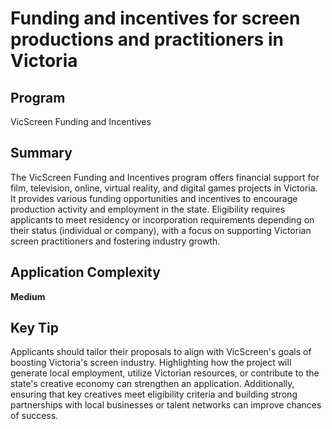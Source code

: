 # Funding and incentives for screen productions and practitioners in Victoria
  
## Program
VicScreen Funding and Incentives

## Summary
The VicScreen Funding and Incentives program offers financial support for film, television, online, virtual reality, and digital games projects in Victoria. It provides various funding opportunities and incentives to encourage production activity and employment in the state. Eligibility requires applicants to meet residency or incorporation requirements depending on their status (individual or company), with a focus on supporting Victorian screen practitioners and fostering industry growth.

## Application Complexity
**Medium**

## Key Tip
Applicants should tailor their proposals to align with VicScreen's goals of boosting Victoria's screen industry. Highlighting how the project will generate local employment, utilize Victorian resources, or contribute to the state's creative economy can strengthen an application. Additionally, ensuring that key creatives meet eligibility criteria and building strong partnerships with local businesses or talent networks can improve chances of success.
